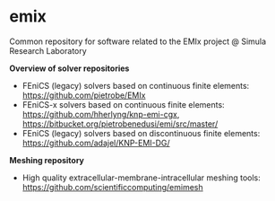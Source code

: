 # emix
Common repository for software related to the EMIx project @ Simula Research Laboratory 

**Overview of solver repositories**
* FEniCS (legacy) solvers based on continuous finite elements: https://github.com/pietrobe/EMIx
* FEniCS-x solvers based on continuous finite elements: https://github.com/hherlyng/knp-emi-cgx, https://bitbucket.org/pietrobenedusi/emi/src/master/
* FEniCS (legacy) solvers based on discontinuous finite elements: https://github.com/adajel/KNP-EMI-DG/

**Meshing repository**
* High quality extracellular-membrane-intracellular meshing tools: https://github.com/scientificcomputing/emimesh
